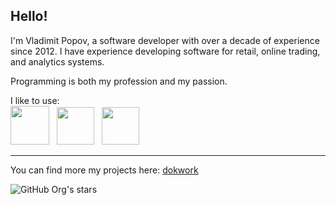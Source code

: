 ## Hello! 

I'm Vladimit Popov, a software developer with over a decade of experience since 2012. 
I have experience developing software for retail, online trading, and analytics systems.

Programming is both my profession and my passion.

<p align="left">
I like to use: <br/>
<a href="https://neovim.io/"><img width="62" src="https://cdn.jsdelivr.net/gh/devicons/devicon@latest/icons/neovim/neovim-original-wordmark.svg" /></a> &nbsp;
<a href="https://www.scala-lang.org/"><img width="60" src="https://cdn.jsdelivr.net/gh/devicons/devicon@latest/icons/scala/scala-original-wordmark.svg" /></a> &nbsp;
<a href="https://ziglang.org/"><img width="60" src="https://cdn.jsdelivr.net/gh/devicons/devicon@latest/icons/zig/zig-original-wordmark.svg" /></a>
</p>

-----

You can find more my projects here: [dokwork](https://github.com/dokwork)

![GitHub Org's stars](https://img.shields.io/github/stars/dokwork)

